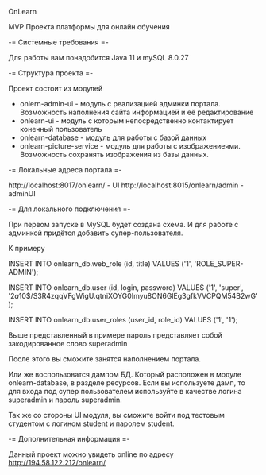 OnLearn

MVP Проекта платформы для онлайн обучения

-= Системные требования =-

Для работы вам понадобится Java 11 и mySQL 8.0.27

-= Структура проекта =-

Проект состоит из модулей 
 * onlern-admin-ui - модуль с реализацией админки портала. Возможность наполнения сайта информацией и её редактирование
 * onlearn-ui - модуль с которым непосредственно контактирует конечный пользователь
 * onlearn-database - модуль для работы с базой данных
 * onlearn-picture-service - модуль для работы с изображениеями. Возможность сохранять изображения из базы данных.


-= Локальные адреса портала =-

http://localhost:8017/onlearn/  - UI
http://localhost:8015/onlearn/admin  - adminUI

-= Для локального подключения =- 

При первом запуске в MySQL будет создана схема. И для работе с админкой придётся добавить супер-пользователя.

К примеру

INSERT INTO onlearn_db.web_role (id, title) VALUES ('1', 'ROLE_SUPER-ADMIN');

INSERT INTO onlearn_db.user (id, login, password) VALUES ('1', 'super', '$2a$10$/S3R4zqqVFgWigU.qtniXOYG0Imyu8ON6GlEg3gfkVVCPQM54B2wG');

INSERT INTO onlearn_db.user_roles (user_id, role_id) VALUES ('1', '1');

Выше представленный в примере пароль представляет собой закодированное слово superadmin

После этого вы сможите занятся наполнением портала.

Или же воспользоватся дампом БД. Который расположен в модуле onlearn-database, в разделе ресурсов. Если вы используете дамп, то для входа под супер пользователем используйте в качестве логина superadmin и пароль superadmin.

Так же со стороны UI модуля, вы сможите войти под тестовым студентом с логином student и паролем student.

-= Дополнительная информация =-

Данный проект можно увидеть online по адресу 
http://194.58.122.212/onlearn/